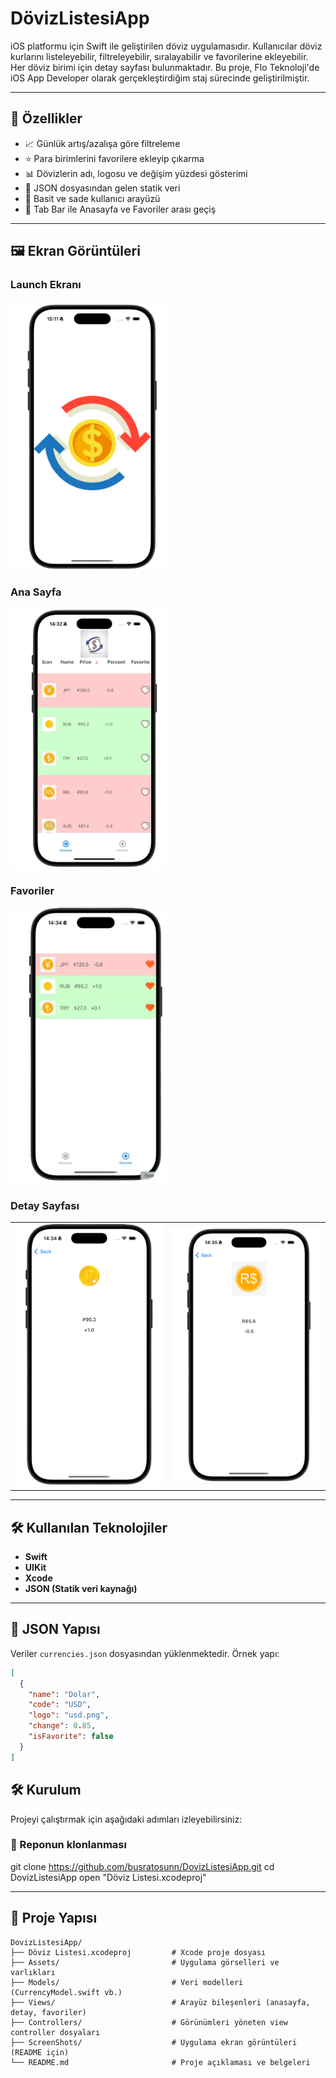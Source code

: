 # DövizListesiApp
iOS platformu için Swift ile geliştirilen döviz uygulamasıdır. Kullanıcılar döviz kurlarını listeleyebilir, filtreleyebilir, sıralayabilir ve favorilerine ekleyebilir. Her döviz birimi için detay sayfası bulunmaktadır. Bu proje, Flo Teknoloji'de iOS App Developer olarak gerçekleştirdiğim staj sürecinde geliştirilmiştir.

---

## 🔑 Özellikler

- 📈 Günlük artış/azalışa göre filtreleme
- ⭐ Para birimlerini favorilere ekleyip çıkarma
- 📊 Dövizlerin adı, logosu ve değişim yüzdesi gösterimi
- 📁 JSON dosyasından gelen statik veri
- 🔄 Basit ve sade kullanıcı arayüzü
- 🔽 Tab Bar ile Anasayfa ve Favoriler arası geçiş

---

## 🖼 Ekran Görüntüleri

### Launch Ekranı
<img src="ScreenShots/launch.png" alt="Launch" width="250"/>

### Ana Sayfa
<img src="ScreenShots/anasayfa.png" alt="Ana Sayfa" width="250"/>  

### Favoriler
<img src="ScreenShots/favoriler.png" alt="Favoriler" width="250"/> 

### Detay Sayfası
<table>
  <tr>
    <td><img src="ScreenShots/detay1.png" alt="Detay 1" width="250"/></td>
    <td><img src="ScreenShots/detay2.png" alt="Detay 2" width="250"/></td>
  </tr>
</table>

---

## 🛠️ Kullanılan Teknolojiler

- **Swift**
- **UIKit**
- **Xcode**
- **JSON (Statik veri kaynağı)**

---

## 📂 JSON Yapısı

Veriler `currencies.json` dosyasından yüklenmektedir. Örnek yapı:

```json
[
  {
    "name": "Dolar",
    "code": "USD",
    "logo": "usd.png",
    "change": 0.85,
    "isFavorite": false
  }
]
```

## 🛠 Kurulum

Projeyi çalıştırmak için aşağıdaki adımları izleyebilirsiniz:

### 🔽 Reponun klonlanması

git clone https://github.com/busratosunn/DovizListesiApp.git
cd DovizListesiApp
open "Döviz Listesi.xcodeproj"

---

## 📁 Proje Yapısı

```
DovizListesiApp/
├── Döviz Listesi.xcodeproj         # Xcode proje dosyası
├── Assets/                         # Uygulama görselleri ve varlıkları
├── Models/                         # Veri modelleri (CurrencyModel.swift vb.)
├── Views/                          # Arayüz bileşenleri (anasayfa, detay, favoriler)
├── Controllers/                    # Görünümleri yöneten view controller dosyaları
├── ScreenShots/                    # Uygulama ekran görüntüleri (README için)
└── README.md                       # Proje açıklaması ve belgeleri
```
